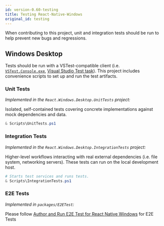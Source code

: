 ```yaml
---
id: version-0.60-testing
title: Testing React-Native-Windows
original_id: testing
---
```


When contributing to this project, unit and integration tests should be run to help prevent new bugs and regressions.

## Windows Desktop

Tests should be run with a VSTest-compatible client
(i.e. [`VSTest.Console.exe`](https://docs.microsoft.com/en-us/visualstudio/test/vstest-console-options?view=vs-2019),
[Visual Studio Test task](https://docs.microsoft.com/en-us/azure/devops/pipelines/tasks/test/vstest?view=azure-devops)).
This project includes convenience scripts to set up and run the test artifacts.

### Unit Tests

_Implemented in the `React.Windows.Desktop.UnitTests` project:_

Isolated, self-contained tests covering concrete implementations against mock dependencies and data.

```powershell
& Scripts\UnitTests.ps1
```

### Integration Tests

_Implemented in the `React.Windows.Desktop.IntegrationTests` project:_

Higher-level workflows interacting with real external dependencies (i.e. file system, networking servers).
These tests can run on the local development host.

```powershell
# Starts test services and runs tests.
& Scripts\IntegrationTests.ps1
```

### E2E Tests

_Implemented in `packages/E2ETest`:_

Please follow [Author and Run E2E Test for React Native Windows](e2e-test.md) for E2E Tests
